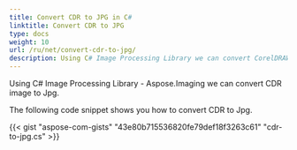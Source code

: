 ```yaml
---
title: Convert CDR to JPG in C#
linktitle: Convert CDR to JPG
type: docs
weight: 10
url: /ru/net/convert-cdr-to-jpg/
description: Using C# Image Processing Library we can convert CorelDRAW CDR image to JPG
---
```


Using C# Image Processing Library - Aspose.Imaging we can convert CDR image to Jpg.

The following code snippet shows you how to convert CDR to Jpg.

{{< gist "aspose-com-gists" "43e80b715536820fe79def18f3263c61" "cdr-to-jpg.cs" >}}



